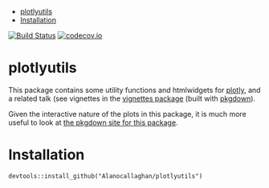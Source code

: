-   [plotlyutils](#plotlyutils)
-   [Installation](#installation)

[![Build
Status](https://travis-ci.org/Alanocallaghan/plotlyutils.png?branch=master)](https://travis-ci.org/Alanocallaghan/plotlyutils)
[![codecov.io](https://codecov.io/github/Alanocallaghan/plotlyutils/coverage.svg?branch=master)](https://codecov.io/github/Alanocallaghan/plotlyutils?branch=master)

plotlyutils
===========

This package contains some utility functions and htmlwidgets for
[plotly](https://plot.ly/), and a related talk (see vignettes in the
[vignettes package](https://alanocallaghan.github.io/plotlyvignettes/) (built
with [pkgdown](https://github.com/r-lib/pkgdown)).

Given the interactive nature of the plots in this package, it is much
more useful to look at [the pkgdown site for this
package](https://alanocallaghan.github.io/plotlyutils/).

Installation
============

    devtools::install_github("Alanocallaghan/plotlyutils")
